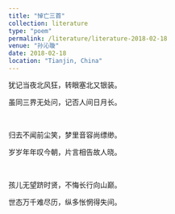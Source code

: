 ```yaml
---
title: "悼亡三首"
collection: literature
type: "poem"
permalink: /literature/literature-2018-02-18
venue: "孙沁璇"
date: 2018-02-18
location: "Tianjin, China"
---
```


犹记当夜北风狂，转眼塞北又银装。

虽同三界无处问，记否人间日月长。

<br>

归去不闻前尘笑，梦里音容尚缥缈。

岁岁年年叹今朝，片言相告故人晓。

<br>

孩儿无望跻时贤，不悔长行向山巅。

世态万千难尽历，纵多怅惘得失间。
